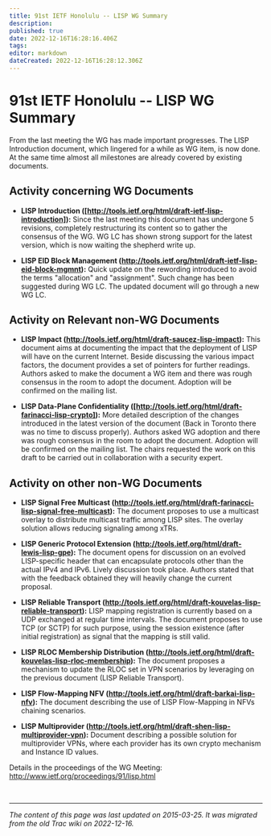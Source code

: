 ```yaml
---
title: 91st IETF Honolulu -- LISP WG Summary
description: 
published: true
date: 2022-12-16T16:28:16.406Z
tags: 
editor: markdown
dateCreated: 2022-12-16T16:28:12.306Z
---
```


# 91st IETF Honolulu -- LISP WG Summary
From the last meeting the WG has made important progresses. The LISP Introduction document, which lingered for a while as WG item, is now done. At the same time almost all milestones are already covered by existing documents.

## Activity concerning WG Documents

 -   **LISP Introduction ([http://tools.ietf.org/html/draft-ietf-lisp-introduction]):** Since the last meeting this document has undergone 5 revisions, completely restructuring its content so to gather the consensus of the WG. WG LC has shown strong support for the latest version, which is now waiting the shepherd write up. 

 -   **LISP EID Block Management (http://tools.ietf.org/html/draft-ietf-lisp-eid-block-mgmnt):** Quick update on the rewording introduced to avoid the terms "allocation" and "assignment". Such change has been suggested during WG LC. The updated document will go through a new WG LC. 

## Activity on Relevant non-WG Documents

  -  **LISP Impact (http://tools.ietf.org/html/draft-saucez-lisp-impact):** This document aims at documenting the impact that the deployment of LISP will have on the current Internet. Beside discussing the various impact factors, the document provides a set of pointers for further readings. Authors asked to make the document a WG item and there was rough consensus in the room to adopt the document. Adoption will be confirmed on the mailing list. 

  -  **LISP Data-Plane Confidentiality ([http://tools.ietf.org/html/draft-farinacci-lisp-crypto]):** More detailed description of the changes introduced in the latest version of the document (Back in Toronto there was no time to discuss properly). Authors asked WG adoption and there was rough consensus in the room to adopt the document. Adoption will be confirmed on the mailing list. The chairs requested the work on this draft to be carried out in collaboration with a security expert. 

## Activity on other non-WG Documents

 -   **LISP Signal Free Multicast (http://tools.ietf.org/html/draft-farinacci-lisp-signal-free-multicast):** The document proposes to use a multicast overlay to distribute multicast traffic among LISP sites. The overlay solution allows reducing signaling among xTRs. 

  -  **LISP Generic Protocol Extension (http://tools.ietf.org/html/draft-lewis-lisp-gpe):** The document opens for discussion on an evolved LISP-specific header that can encapsulate protocols other than the actual IPv4 and IPv6. Lively discussion took place. Authors stated that with the feedback obtained they will heavily change the current proposal. 

  -  **LISP Reliable Transport (http://tools.ietf.org/html/draft-kouvelas-lisp-reliable-transport):** LISP mapping registration is currently based on a UDP exchanged at regular time intervals. The document proposes to use TCP (or SCTP) for such purpose, using the session existence (after initial registration) as signal that the mapping is still valid. 

  -  **LISP RLOC Membership Distribution (http://tools.ietf.org/html/draft-kouvelas-lisp-rloc-membership):** The document proposes a mechanism to update the RLOC set in VPN scenarios by leveraging on the previous document (LISP Reliable Transport). 

  -  **LISP Flow-Mapping NFV (http://tools.ietf.org/html/draft-barkai-lisp-nfv):** The document describing the use of LISP Flow-Mapping in NFVs chaining scenarios. 

  -  **LISP Multiprovider (http://tools.ietf.org/html/draft-shen-lisp-multiprovider-vpn):** Document describing a possible solution for multiprovider VPNs, where each provider has its own crypto mechanism and Instance ID values. 


Details in the proceedings of the WG Meeting: http://www.ietf.org/proceedings/91/lisp.html 

&nbsp;
&nbsp;
&nbsp;

---

*The content of this page was last updated on 2015-03-25. It was migrated from the old Trac wiki on 2022-12-16.*